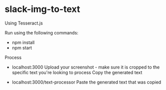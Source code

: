 # slack-img-to-text
Using Tesseract.js

Run using the following commands: 
- npm install 
- npm start

Process
- localhost:3000 
    Upload your screenshot - make sure it is cropped to the specific text you're looking to process
    Copy the generated text

- localhost:3000/text-processor
    Paste the generated text that was copied
